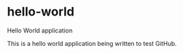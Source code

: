 # hello-world
Hello World application


This is a hello world application being written to test GitHub.  
